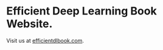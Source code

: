 # Efficient Deep Learning Book Website.

Visit us at [efficientdlbook.com](https://efficientdlbook.com).